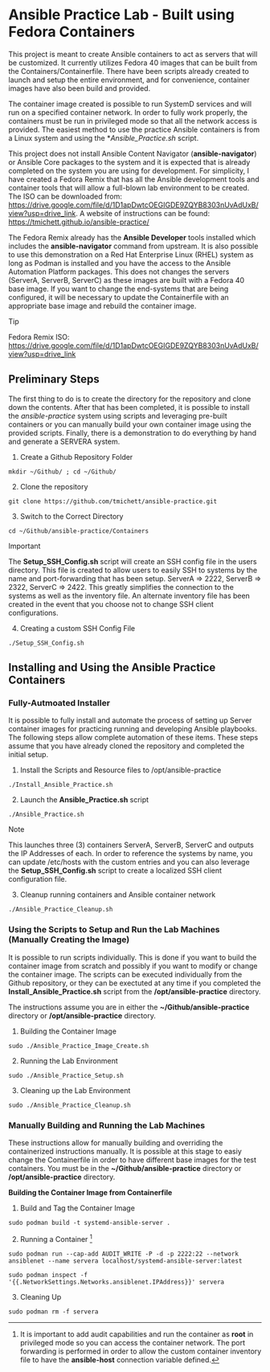 # Ansible Practice Lab - Built using Fedora Containers

This project is meant to create Ansible containers to act as servers that will be customized. It currently utilizes Fedora 40 images that can be built from the Containers/Containerfile. There have been scripts already created to launch and setup the entire environment, and for convenience, container images have also been build and provided.

The container image created is possible to run SystemD services and will run on a specified container network. In order to fully work properly, the containers must be run in privileged mode so that all the network access is provided. The easiest method to use the practice Ansible containers is from a Linux system and using the **Ansible_Practice.sh* script.

This project does not install Ansible Content Navigator (**ansible-navigator**) or Ansible Core packages to the system and it is expected that is already completed on the system you are using for development. For simplicity, I have created a Fedora Remix that has all the Ansible development tools and container tools that will allow a full-blown lab environment to be created. The ISO can be downloaded from: https://drive.google.com/file/d/1D1apDwtcOEGIGDE9ZQYB8303nUvAdUxB/view?usp=drive_link. A website of instructions can be found: https://tmichett.github.io/ansible-practice/


The Fedora Remix already has the **Ansible Developer** tools installed which includes the **ansible-navigator** command from upstream. It is also possible to use this demonstration on a Red Hat Enterprise Linux (RHEL) system as long as Podman is installed and you have the access to the Ansible Automation Platform packages. This does not changes the servers (ServerA, ServerB, ServerC) as these images are built with a Fedora 40 base image. If you want to change the end-systems that are being configured, it will be necessary to update the Containerfile with an appropriate base image and rebuild the container image.

> [!TIP]
> Fedora Remix ISO: https://drive.google.com/file/d/1D1apDwtcOEGIGDE9ZQYB8303nUvAdUxB/view?usp=drive_link


## Preliminary Steps

The first thing to do is to create the directory for the repository and clone down the contents. After that has been completed, it is possible to install the *ansible-practice* system using scripts and leveraging pre-built containers or you can manually build your own container image using the provided scripts. Finally, there is a demonstration to do everything by hand and generate a SERVERA system.

1. Create a Github Repository Folder
````
mkdir ~/Github/ ; cd ~/Github/ 
````

2. Clone the repository
````
git clone https://github.com/tmichett/ansible-practice.git
````
3. Switch to the Correct Directory
````
cd ~/Github/ansible-practice/Containers
````

> [!IMPORTANT]
> The **Setup_SSH_Config.sh** script will create an SSH config file in the users directory. This file is created to allow users to easily SSH to systems by the name and port-forwarding that has been setup. ServerA => 2222, ServerB => 2322, ServerC => 2422. This greatly simplifies the connection to the systems as well as the inventory file. An alternate inventory file has been created in the event that you choose not to change SSH client configurations.

4. Creating a custom SSH Config File
````
./Setup_SSH_Config.sh
````


## Installing and Using the Ansible Practice Containers


### Fully-Autmoated Installer

It is possible to fully install and automate the process of setting up Server container images for practicing running and developing Ansible playbooks. The following steps allow complete automation of these items. These steps assume that you have already cloned the repository and completed the initial setup.

1. Install the Scripts and Resource files to /opt/ansible-practice
```` 
./Install_Ansible_Practice.sh
````

2. Launch the **Ansible_Practice.sh** script
````
./Ansible_Practice.sh
````
> [!NOTE]
> This launches three (3) containers ServerA, ServerB, ServerC and outputs the IP Addresses of each. In order to reference the systems by name, you can update /etc/hosts with the custom entries and you can also leverage the **Setup_SSH_Config.sh** script to create a localized SSH client configuration file.

3. Cleanup running containers and Ansible container network
```` 
./Ansible_Practice_Cleanup.sh
```` 





### Using the Scripts to Setup and Run the Lab Machines (Manually Creating the Image)

It is possible to run scripts individually. This is done if you want to build the container image from scratch and possibly if you want to modify or change the container image. The scripts can be executed individually from the Github repository, or they can be exectuted at any time if you completed the **Install_Ansible_Practice.sh** script from the **/opt/ansible-practice** directory.

The instructions assume you are in either the **~/Github/ansible-practice** directory or **/opt/ansible-practice** directory.

1. Building the Container Image
````
sudo ./Ansible_Practice_Image_Create.sh
````

2. Running the Lab Environment
````
sudo ./Ansible_Practice_Setup.sh
````

3. Cleaning up the Lab Environment
````
sudo ./Ansible_Practice_Cleanup.sh
````

### Manually Building and Running the Lab Machines

These instructions allow for manually building and overriding the containerized instructions manually. It is possible at this stage to easiy change the Containerfile in order to have different base images for the test containers. You must be in the **~/Github/ansible-practice** directory or **/opt/ansible-practice** directory.

**Building the Container Image from Containerfile**

1. Build and Tag the Container Image
````
sudo podman build -t systemd-ansible-server .
````

2. Running a Container [^1]

````
sudo podman run --cap-add AUDIT_WRITE -P -d -p 2222:22 --network ansiblenet --name servera localhost/systemd-ansible-server:latest
````

````
sudo podman inspect -f '{{.NetworkSettings.Networks.ansiblenet.IPAddress}}' servera 
````


3. Cleaning Up
````
sudo podman rm -f servera
````



[^1]: It is important to add audit capabilities and run the container as **root** in privileged mode so you can access the container network. The port forwarding is performed in order to allow the custom container inventory file to have the **ansible-host** connection variable defined.